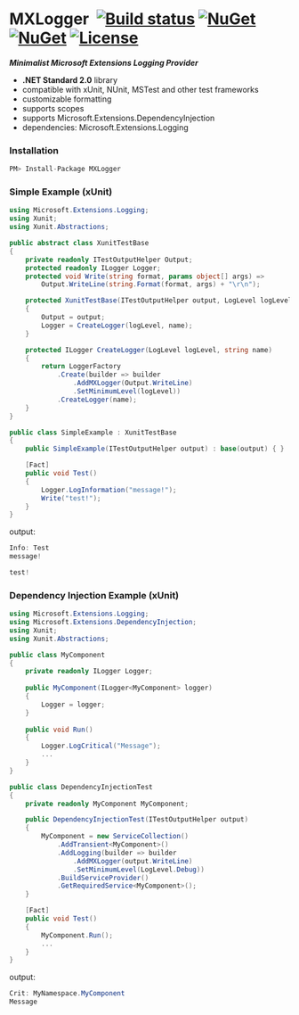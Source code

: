 # MXLogger&nbsp;&nbsp;[![Build status](https://ci.appveyor.com/api/projects/status/e51gaj9271kvpwhc?svg=true)](https://ci.appveyor.com/project/dshe/mxlogger) [![NuGet](https://img.shields.io/nuget/vpre/MXLogger.svg)](https://www.nuget.org/packages/MXLogger/) [![NuGet](https://img.shields.io/nuget/dt/MXLogger?color=orange)](https://www.nuget.org/packages/MXLogger/) [![License](https://img.shields.io/badge/license-Apache%202.0-7755BB.svg)](https://opensource.org/licenses/Apache-2.0)

***Minimalist Microsoft Extensions Logging Provider***
- **.NET Standard 2.0** library
- compatible with xUnit, NUnit, MSTest and other test frameworks
- customizable formatting
- supports scopes
- supports Microsoft.Extensions.DependencyInjection
- dependencies: Microsoft.Extensions.Logging

### Installation ###
```csharp
PM> Install-Package MXLogger
```
### Simple Example (xUnit) ###
```csharp
using Microsoft.Extensions.Logging;
using Xunit;
using Xunit.Abstractions;

public abstract class XunitTestBase
{
    private readonly ITestOutputHelper Output;
    protected readonly ILogger Logger;
    protected void Write(string format, params object[] args) =>
        Output.WriteLine(string.Format(format, args) + "\r\n");

    protected XunitTestBase(ITestOutputHelper output, LogLevel logLevel = LogLevel.Debug, string name = "Test")
    {
        Output = output;
        Logger = CreateLogger(logLevel, name);
    }

    protected ILogger CreateLogger(LogLevel logLevel, string name)
    {
        return LoggerFactory
            .Create(builder => builder
                .AddMXLogger(Output.WriteLine)
                .SetMinimumLevel(logLevel))
            .CreateLogger(name);
    }
}

public class SimpleExample : XunitTestBase
{
    public SimpleExample(ITestOutputHelper output) : base(output) { }

    [Fact]
    public void Test()
    {
        Logger.LogInformation("message!");
        Write("test!");
    }
}
```
output:
```csharp
Info: Test
message!

test!
```
### Dependency Injection Example (xUnit) ###
```csharp
using Microsoft.Extensions.Logging;
using Microsoft.Extensions.DependencyInjection;
using Xunit;
using Xunit.Abstractions;

public class MyComponent
{
    private readonly ILogger Logger;
    
    public MyComponent(ILogger<MyComponent> logger)
    {
        Logger = logger;
    }
    
    public void Run()
    {
        Logger.LogCritical("Message");
        ...
    }    
}

public class DependencyInjectionTest
{
    private readonly MyComponent MyComponent;

    public DependencyInjectionTest(ITestOutputHelper output)
    {
        MyComponent = new ServiceCollection()
            .AddTransient<MyComponent>()
            .AddLogging(builder => builder
                .AddMXLogger(output.WriteLine)
                .SetMinimumLevel(LogLevel.Debug))
            .BuildServiceProvider()
            .GetRequiredService<MyComponent>();
    }

    [Fact]
    public void Test()
    {
        MyComponent.Run();
        ...
    }
}
```
output:
```csharp
Crit: MyNamespace.MyComponent
Message
```
